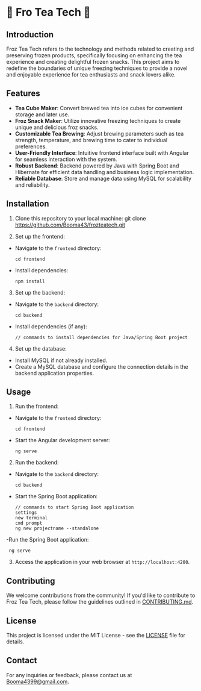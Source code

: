 # 🍵 Fro Tea Tech 🧊

## Introduction
Froz Tea Tech refers to the technology and methods related to creating and preserving frozen products, specifically focusing on enhancing the tea experience and creating delightful frozen snacks. This project aims to redefine the boundaries of unique freezing techniques to provide a novel and enjoyable experience for tea enthusiasts and snack lovers alike.

## Features
- **Tea Cube Maker**: Convert brewed tea into ice cubes for convenient storage and later use.
- **Froz Snack Maker**: Utilize innovative freezing techniques to create unique and delicious froz snacks.
- **Customizable Tea Brewing**: Adjust brewing parameters such as tea strength, temperature, and brewing time to cater to individual preferences.
- **User-Friendly Interface**: Intuitive frontend interface built with Angular for seamless interaction with the system.
- **Robust Backend**: Backend powered by Java with Spring Boot and Hibernate for efficient data handling and business logic implementation.
- **Reliable Database**: Store and manage data using MySQL for scalability and reliability.

## Installation
1. Clone this repository to your local machine: git clone https://github.com/Booma43/frozteatech.git

2. Set up the frontend:
- Navigate to the `frontend` directory:
  ```
  cd frontend
  ```
- Install dependencies:
  ```
  npm install
  ```

3. Set up the backend:
- Navigate to the `backend` directory:
  ```
  cd backend
  ```
- Install dependencies (if any):
  ```
  // commands to install dependencies for Java/Spring Boot project
  ```

4. Set up the database:
- Install MySQL if not already installed.
- Create a MySQL database and configure the connection details in the backend application properties.

## Usage
1. Run the frontend:
- Navigate to the `frontend` directory:
  ```
  cd frontend
  ```
- Start the Angular development server:
  ```
  ng serve
  ```

2. Run the backend:
- Navigate to the `backend` directory:
  ```
  cd backend
  ```
- Start the Spring Boot application:
  ```
  // commands to start Spring Boot application
  settings
  new terminal
  cmd prompt
  ng new projectname --standalone
  ```
-Run the  Spring Boot application:
 ```
  ng serve
  ```

3. Access the application in your web browser at `http://localhost:4200`.

## Contributing
We welcome contributions from the community! If you'd like to contribute to Froz Tea Tech, please follow the guidelines outlined in [CONTRIBUTING.md](CONTRIBUTING.md).

## License
This project is licensed under the MIT License - see the [LICENSE](LICENSE) file for details.

## Contact
For any inquiries or feedback, please contact us at Booma4399@gmail.com.




